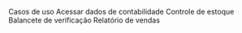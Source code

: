 Casos de uso
	Acessar dados de contabilidade
 		Controle de estoque
   		Balancete de verificação
     		Relatório de vendas
       		
